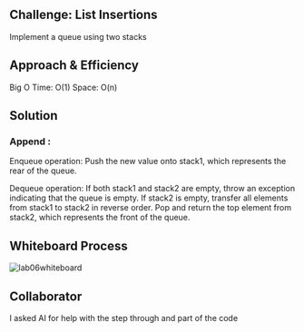## Challenge: List Insertions
Implement a queue using two stacks
## Approach & Efficiency
Big O
Time: O(1)
Space: O(n)

## Solution
### Append :
Enqueue operation:
Push the new value onto stack1, which represents the rear of the queue.

Dequeue operation:
If both stack1 and stack2 are empty, throw an exception indicating that the queue is empty.
If stack2 is empty, transfer all elements from stack1 to stack2 in reverse order.
Pop and return the top element from stack2, which represents the front of the queue.

## Whiteboard Process
![lab06whiteboard](whiteboard11.png)

## Collaborator
I asked AI for help with the step through and part of the code
